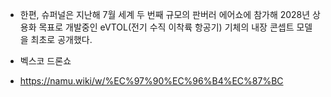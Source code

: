 

- 한편, 슈퍼널은 지난해 7월 세계 두 번째 규모의 판버러 에어쇼에 참가해 2028년 상용화 목표로 개발중인 eVTOL(전기 수직 이착륙 항공기) 기체의 내장 콘셉트 모델을 최초로 공개했다.

- 벡스코 드론쇼

- https://namu.wiki/w/%EC%97%90%EC%96%B4%EC%87%BC




